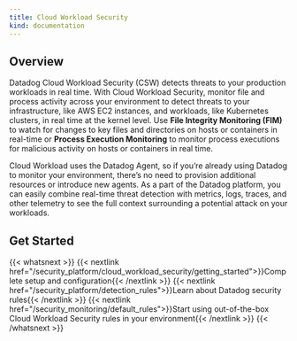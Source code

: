 ```yaml
---
title: Cloud Workload Security
kind: documentation
---
```


## Overview

Datadog Cloud Workload Security (CSW) detects threats to your production workloads in real time. With Cloud Workload Security, monitor file and process activity across your environment to detect threats to your infrastructure, like AWS EC2 instances, and workloads, like Kubernetes clusters, in real time at the kernel level. Use **File Integrity Monitoring (FIM)** to watch for changes to key files and directories on hosts or containers in real-time or **Process Execution Monitoring** to monitor process executions for malicious activity on hosts or containers in real time.

Cloud Workload uses the Datadog Agent, so if you’re already using Datadog to monitor your environment, there’s no need to provision additional resources or introduce new agents. As a part of the Datadog platform, you can easily combine real-time threat detection with metrics, logs, traces, and other telemetry to see the full context surrounding a potential attack on your workloads.

## Get Started

{{< whatsnext >}}
  {{< nextlink href="/security_platform/cloud_workload_security/getting_started">}}Complete setup and configuration{{< /nextlink >}}
  {{< nextlink href="/security_platform/detection_rules">}}Learn about Datadog security rules{{< /nextlink >}}
  {{< nextlink href="/security_monitoring/default_rules">}}Start using out-of-the-box Cloud Workload Security rules in your environment{{< /nextlink >}}
{{< /whatsnext >}}


